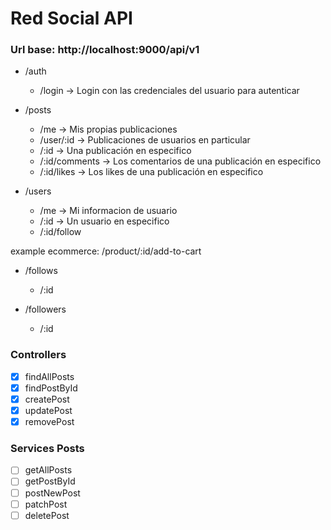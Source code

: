 # Red Social API

### Url base: http://localhost:9000/api/v1

- /auth
    - /login -> Login con las credenciales del usuario para autenticar

- /posts
    - /me -> Mis propias publicaciones
    - /user/:id -> Publicaciones de usuarios en particular
    - /:id -> Una publicación en especifico 
    - /:id/comments -> Los comentarios de una publicación en especifico
    - /:id/likes -> Los likes de una publicación en especifico

- /users
    - /me -> Mi informacion de usuario
    - /:id -> Un usuario en especifico
    - /:id/follow


example ecommerce: /product/:id/add-to-cart
    
- /follows
    - /:id

- /followers
    - /:id

### Controllers

- [x] findAllPosts
- [x] findPostById
- [x] createPost
- [x] updatePost
- [x] removePost

### Services Posts
- [ ] getAllPosts
- [ ] getPostById
- [ ] postNewPost
- [ ] patchPost
- [ ] deletePost
